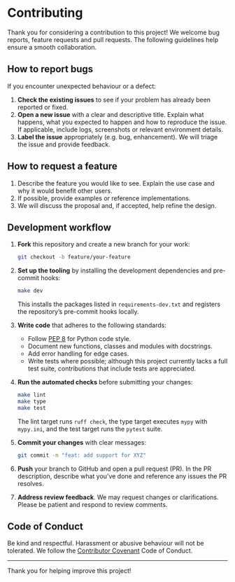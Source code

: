 # Contributing

Thank you for considering a contribution to this project!  We welcome bug
reports, feature requests and pull requests.  The following guidelines help
ensure a smooth collaboration.

## How to report bugs

If you encounter unexpected behaviour or a defect:

1. **Check the existing issues** to see if your problem has already been
   reported or fixed.
2. **Open a new issue** with a clear and descriptive title.  Explain what
   happens, what you expected to happen and how to reproduce the issue.  If
   applicable, include logs, screenshots or relevant environment details.
3. **Label the issue** appropriately (e.g. bug, enhancement).  We will
   triage the issue and provide feedback.

## How to request a feature

1. Describe the feature you would like to see.  Explain the use case and
   why it would benefit other users.
2. If possible, provide examples or reference implementations.
3. We will discuss the proposal and, if accepted, help refine the design.

## Development workflow

1. **Fork** this repository and create a new branch for your work:

   ```bash
   git checkout -b feature/your‑feature
   ```

2. **Set up the tooling** by installing the development dependencies and
   pre-commit hooks:

   ```bash
   make dev
   ```

   This installs the packages listed in `requirements-dev.txt` and registers
   the repository’s pre-commit hooks locally.

3. **Write code** that adheres to the following standards:

   * Follow [PEP 8](https://peps.python.org/pep-0008/) for Python code style.
   * Document new functions, classes and modules with docstrings.
   * Add error handling for edge cases.
   * Write tests where possible; although this project currently lacks a full
     test suite, contributions that include tests are appreciated.

4. **Run the automated checks** before submitting your changes:

   ```bash
   make lint
   make type
   make test
   ```

   The lint target runs `ruff check`, the type target executes `mypy` with
   `mypy.ini`, and the test target runs the `pytest` suite.

5. **Commit your changes** with clear messages:

   ```bash
   git commit -m "feat: add support for XYZ"
   ```

6. **Push** your branch to GitHub and open a pull request (PR).  In the PR
   description, describe what you’ve done and reference any issues the PR
   resolves.

7. **Address review feedback**.  We may request changes or clarifications.
   Please be patient and respond to review comments.

## Code of Conduct

Be kind and respectful.  Harassment or abusive behaviour will not be
tolerated.  We follow the [Contributor Covenant](https://www.contributor-covenant.org/)
Code of Conduct.

---

Thank you for helping improve this project!
